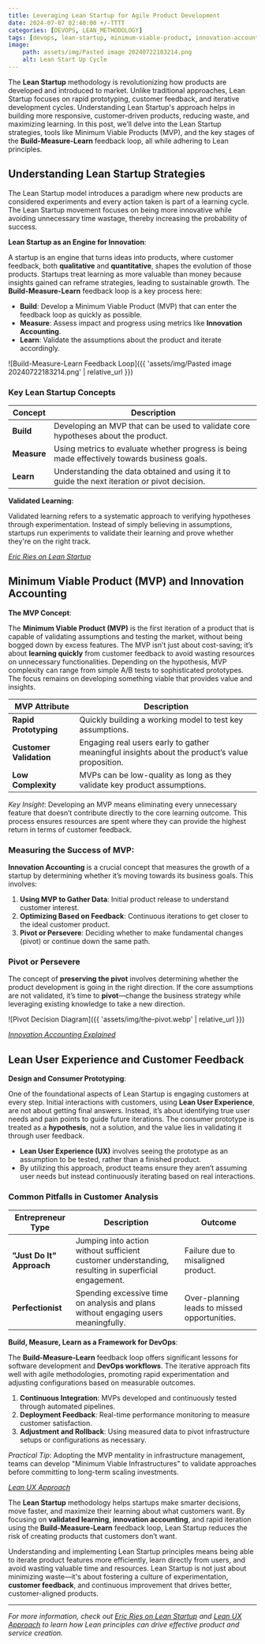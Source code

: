 ```yaml
---
title: Leveraging Lean Startup for Agile Product Development 
date: 2024-07-07 02:40:00 +/-TTTT
categories: [DEVOPS, LEAN_METHODOLOGY]
tags: [devops, lean-startup, minimum-viable-product, innovation-accounting, customer-feedback, prototyping, build-measure-learn, pivot] 
image:
    path: assets/img/Pasted image 20240722183214.png
    alt: Lean Start Up Cycle
---
```


The **Lean Startup** methodology is revolutionizing how products are developed and introduced to market. Unlike traditional approaches, Lean Startup focuses on rapid prototyping, customer feedback, and iterative development cycles. Understanding Lean Startup's approach helps in building more responsive, customer-driven products, reducing waste, and maximizing learning. In this post, we’ll delve into the Lean Startup strategies, tools like Minimum Viable Products (MVP), and the key stages of the **Build-Measure-Learn** feedback loop, all while adhering to Lean principles.

## Understanding Lean Startup Strategies

The Lean Startup model introduces a paradigm where new products are considered experiments and every action taken is part of a learning cycle. The Lean Startup movement focuses on being more innovative while avoiding unnecessary time wastage, thereby increasing the probability of success.

**Lean Startup as an Engine for Innovation**:

A startup is an engine that turns ideas into products, where customer feedback, both **qualitative** and **quantitative**, shapes the evolution of those products. Startups treat learning as more valuable than money because insights gained can reframe strategies, leading to sustainable growth. The **Build-Measure-Learn** feedback loop is a key process here:

- **Build**: Develop a Minimum Viable Product (MVP) that can enter the feedback loop as quickly as possible.
- **Measure**: Assess impact and progress using metrics like **Innovation Accounting**.
- **Learn**: Validate the assumptions about the product and iterate accordingly.

![Build-Measure-Learn Feedback Loop]({{ 'assets/img/Pasted image 20240722183214.png' | relative_url }})

### Key Lean Startup Concepts

| Concept                        | Description                                                                                 |
|--------------------------------|---------------------------------------------------------------------------------------------|
| **Build**                      | Developing an MVP that can be used to validate core hypotheses about the product.           |
| **Measure**                    | Using metrics to evaluate whether progress is being made effectively towards business goals.|
| **Learn**                      | Understanding the data obtained and using it to guide the next iteration or pivot decision. |

**Validated Learning**: 

Validated learning refers to a systematic approach to verifying hypotheses through experimentation. Instead of simply believing in assumptions, startups run experiments to validate their learning and prove whether they're on the right track.

*[Eric Ries on Lean Startup](https://www.amazon.com/s?k=the+lean+startup&language=es_US&adgrpid=157476138920&hvadid=690350380474&hvdev=c&hvlocphy=9209989&hvnetw=g&hvqmt=e&hvrand=16254362156522391972&hvtargid=kwd-26937775299&hydadcr=25787_13688041)*

## Minimum Viable Product (MVP) and Innovation Accounting

**The MVP Concept**:

The **Minimum Viable Product (MVP)** is the first iteration of a product that is capable of validating assumptions and testing the market, without being bogged down by excess features. The MVP isn’t just about cost-saving; it’s about **learning quickly** from customer feedback to avoid wasting resources on unnecessary functionalities. Depending on the hypothesis, MVP complexity can range from simple A/B tests to sophisticated prototypes. The focus remains on developing something viable that provides value and insights.

| MVP Attribute                 | Description                                                                                      |
|-------------------------------|--------------------------------------------------------------------------------------------------|
| **Rapid Prototyping**         | Quickly building a working model to test key assumptions.                                        |
| **Customer Validation**       | Engaging real users early to gather meaningful insights about the product’s value proposition.   |
| **Low Complexity**            | MVPs can be low-quality as long as they validate key product assumptions.                        |

*Key Insight*: Developing an MVP means eliminating every unnecessary feature that doesn’t contribute directly to the core learning outcome. This process ensures resources are spent where they can provide the highest return in terms of customer feedback.

### Measuring the Success of MVP:

**Innovation Accounting** is a crucial concept that measures the growth of a startup by determining whether it’s moving towards its business goals. This involves:

1. **Using MVP to Gather Data**: Initial product release to understand customer interest.
2. **Optimizing Based on Feedback**: Continuous iterations to get closer to the ideal customer product.
3. **Pivot or Persevere**: Deciding whether to make fundamental changes (pivot) or continue down the same path.

### Pivot or Persevere

The concept of **preserving the pivot** involves determining whether the product development is going in the right direction. If the core assumptions are not validated, it’s time to **pivot**—change the business strategy while leveraging existing knowledge to take a new direction.

![Pivot Decision Diagram]({{ 'assets/img/the-pivot.webp' | relative_url }})

*[Innovation Accounting Explained](https://study.com/academy/lesson/what-is-innovation-accounting-definition-examples.html#:~:text=Innovation%20accounting%20focuses%20on%20non,model%20innovations%20in%20an%20organization.)*

## Lean User Experience and Customer Feedback

**Design and Consumer Prototyping**:

One of the foundational aspects of Lean Startup is engaging customers at every step. Initial interactions with customers, using **Lean User Experience**, are not about getting final answers. Instead, it’s about identifying true user needs and pain points to guide future iterations. The consumer prototype is treated as a **hypothesis**, not a solution, and the value lies in validating it through user feedback.

- **Lean User Experience (UX)** involves seeing the prototype as an assumption to be tested, rather than a finished product.
- By utilizing this approach, product teams ensure they aren’t assuming user needs but instead continuously iterating based on real interactions.

### Common Pitfalls in Customer Analysis

| Entrepreneur Type         | Description                                                                                            | Outcome                              |
|---------------------------|--------------------------------------------------------------------------------------------------------|--------------------------------------|
| **"Just Do It" Approach** | Jumping into action without sufficient customer understanding, resulting in superficial engagement.    | Failure due to misaligned product.   |
| **Perfectionist**         | Spending excessive time on analysis and plans without engaging users meaningfully.                    | Over-planning leads to missed opportunities. |

**Build, Measure, Learn as a Framework for DevOps**:

The **Build-Measure-Learn** feedback loop offers significant lessons for software development and **DevOps workflows**. The iterative approach fits well with agile methodologies, promoting rapid experimentation and adjusting configurations based on measurable outcomes.

1. **Continuous Integration**: MVPs developed and continuously tested through automated pipelines.
2. **Deployment Feedback**: Real-time performance monitoring to measure customer satisfaction.
3. **Adjustment and Rollback**: Using measured data to pivot infrastructure setups or configurations as necessary.

*Practical Tip*: Adopting the MVP mentality in infrastructure management, teams can develop "Minimum Viable Infrastructures" to validate approaches before committing to long-term scaling investments.

*[Lean UX Approach](https://scaledagileframework.com/lean-ux/)*

The **Lean Startup** methodology helps startups make smarter decisions, move faster, and maximize their learning about what customers want. By focusing on **validated learning**, **innovation accounting**, and rapid iteration using the **Build-Measure-Learn** feedback loop, Lean Startup reduces the risk of creating products that customers don’t want.

Understanding and implementing Lean Startup principles means being able to iterate product features more efficiently, learn directly from users, and avoid wasting valuable time and resources. Lean Startup is not just about minimizing waste—it's about fostering a culture of experimentation, **customer feedback**, and continuous improvement that drives better, customer-aligned products.

---

*For more information, check out [Eric Ries on Lean Startup](https://www.amazon.com/s?k=the+lean+startup&language=es_US&adgrpid=157476138920&hvadid=690350380474&hvdev=c&hvlocphy=9209989&hvnetw=g&hvqmt=e&hvrand=16254362156522391972&hvtargid=kwd-26937775299&hydadcr=25787_13688041) and [Lean UX Approach](https://scaledagileframework.com/lean-ux/) to learn how Lean principles can drive effective product and service creation.*
